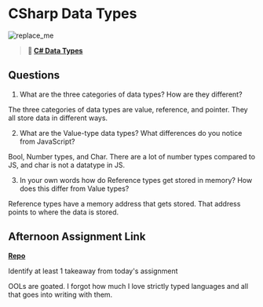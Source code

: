 # CSharp Data Types

![replace_me](https://codeworks.blob.core.windows.net/public/assets/img/illustrations/placeholder.svg)

> **📖 [C# Data Types](https://codeworksacademy.com/fs-student-guide/resources/wk10/01-CSharp-Generics)**

## Questions

1. What are the three categories of data types? How are they different?

The three categories of data types are value, reference, and pointer. They all store data in different ways.

2. What are the Value-type data types? What differences do you notice from JavaScript?

Bool, Number types, and Char. There are a lot of number types compared to JS, and char is not a datatype in JS.

3. In your own words how do Reference types get stored in memory? How does this differ from Value types?

Reference types have a memory address that gets stored. That address points to where the data is stored.


## Afternoon Assignment Link

**[Repo](https://github.com/JacksonHagen/week10day1)**

Identify at least 1 takeaway from today's assignment

OOLs are goated. I forgot how much I love strictly typed languages and all that goes into writing with them.

